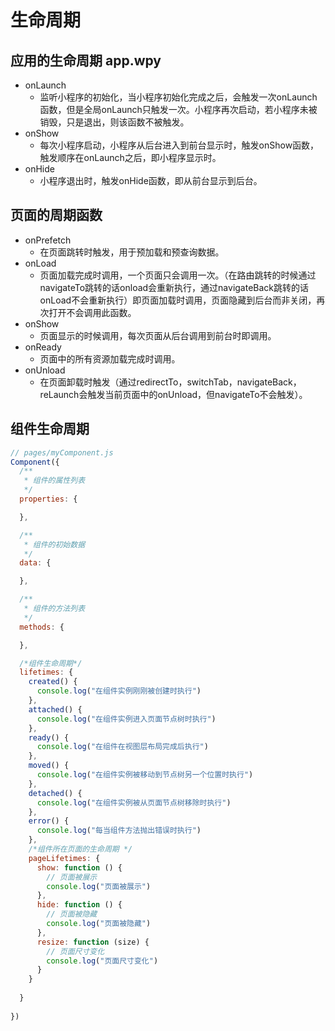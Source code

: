 # 生命周期

## 应用的生命周期 app.wpy

- onLaunch
  - 监听小程序的初始化，当小程序初始化完成之后，会触发一次onLaunch函数，但是全局onLaunch只触发一次。小程序再次启动，若小程序未被销毁，只是退出，则该函数不被触发。
- onShow
  - 每次小程序启动，小程序从后台进入到前台显示时，触发onShow函数，触发顺序在onLaunch之后，即小程序显示时。
- onHide
  - 小程序退出时，触发onHide函数，即从前台显示到后台。

## 页面的周期函数

- onPrefetch
  - 在页面跳转时触发，用于预加载和预查询数据。
- onLoad
  - 页面加载完成时调用，一个页面只会调用一次。（在路由跳转的时候通过navigateTo跳转的话onload会重新执行，通过navigateBack跳转的话onLoad不会重新执行）即页面加载时调用，页面隐藏到后台而非关闭，再次打开不会调用此函数。
- onShow
  - 页面显示的时候调用，每次页面从后台调用到前台时即调用。
- onReady
  - 页面中的所有资源加载完成时调用。
- onUnload
  - 在页面卸载时触发（通过redirectTo，switchTab，navigateBack，reLaunch会触发当前页面中的onUnload，但navigateTo不会触发）。

## 组件生命周期
```js
// pages/myComponent.js
Component({
  /**
   * 组件的属性列表
   */
  properties: {

  },

  /**
   * 组件的初始数据
   */
  data: {

  },

  /**
   * 组件的方法列表
   */
  methods: {

  },

  /*组件生命周期*/ 
  lifetimes: {
    created() {
      console.log("在组件实例刚刚被创建时执行")
    },
    attached() { 
      console.log("在组件实例进入页面节点树时执行")
    },
    ready() {
      console.log("在组件在视图层布局完成后执行")
    },
    moved() {
      console.log("在组件实例被移动到节点树另一个位置时执行")
    },
    detached() {
      console.log("在组件实例被从页面节点树移除时执行")
    },
    error() {
      console.log("每当组件方法抛出错误时执行")
    },
    /*组件所在页面的生命周期 */
    pageLifetimes: {
      show: function () {
        // 页面被展示
        console.log("页面被展示")
      },
      hide: function () {
        // 页面被隐藏
        console.log("页面被隐藏")
      },
      resize: function (size) {
        // 页面尺寸变化
        console.log("页面尺寸变化")
      }
    }
   
  }
 
})
```